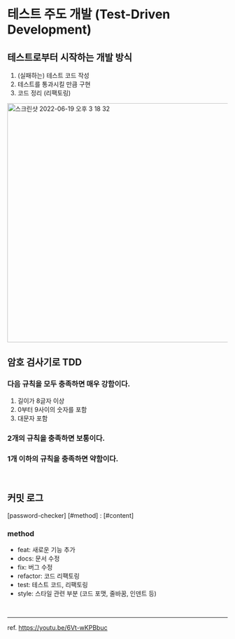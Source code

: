 # 테스트 주도 개발 (Test-Driven Development)
## 테스트로부터 시작하는 개발 방식
1. (실패하는) 테스트 코드 작성
2. 테스트를 통과시킬 만큼 구현
3. 코드 정리 (리팩토링)

<img width="546" alt="스크린샷 2022-06-19 오후 3 18 32" src="https://user-images.githubusercontent.com/54282927/174468470-3588f3e7-7318-4a2b-b502-5569817b9b2f.png">

<br>

## 암호 검사기로 TDD
### 다음 규칙을 모두 충족하면 매우 강함이다.
1. 길이가 8글자 이상
2. 0부터 9사이의 숫자를 포함
3. 대문자 포함

### 2개의 규칙을 충족하면 보통이다.
### 1개 이하의 규칙을 충족하면 약함이다.
 
 
<br>

## 커밋 로그 
[password-checker] [#method] : [#content]

### method
- feat: 새로운 기능 추가
- docs: 문서 수정
- fix: 버그 수정  
- refactor: 코드 리팩토링
- test: 테스트 코드, 리팩토링
- style: 스타일 관련 부분 (코드 포맷, 줄바꿈, 인덴트 등)


 <br>
 
 ---
 ref. https://youtu.be/6Vt-wKPBbuc